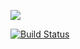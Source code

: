<a href="https://codeclimate.com/github/Amidery/project-lvl2-s451/maintainability"><img src="https://api.codeclimate.com/v1/badges/66b2664f97492802972c/maintainability" /></a>

[![Build Status](https://travis-ci.org/Amidery/project-lvl2-s451.svg?branch=master)](https://travis-ci.org/Amidery/project-lvl2-s451)
